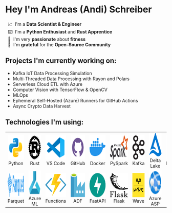 # Hey I'm Andreas (Andi) Schreiber
  
&nbsp; 📈 &nbsp;I'm a **Data Scientist & Engineer**  
&nbsp; ⌨️ &nbsp;I'm a **Python Enthusiast** and **Rust Apprentice**  
&nbsp; 💪 &nbsp;I'm very **passionate** about **fitness**  
&nbsp; 🙏 &nbsp;I'm **grateful** for the **Open-Source Community**

## Projects I'm currently working on:
* Kafka IoT Data Processing Simulation
* Multi-Threaded Data Processing with Rayon and Polars
* Serverless Cloud ETL with Azure
* Computer Vision with TensorFlow & OpenCV
* MLOps
* Ephemeral Self-Hosted (Azure) Runners for GitHub Actions
* Async Crypto Data Harvest

## Technologies I'm using:

<table cellspacing="5" cellpadding="5" width="100%">

  <tr> 
    <td align="center"><a><img src="images/svg/python.svg" height="75px" width="75px"/><br>Python</a></td>
    <td align="center"><a><img src="images/svg/rust.svg" height="75px" width="75px"/><br>Rust</a></td>
    <td align="center"><a><img src="images/svg/vs_code.svg" height="75px" width="75px"/><br>VS Code</a></td>
    <td align="center"><a><img src="images/svg/github_vio.svg" height="75px" width="75px"/><br>GitHub</a></td>
    <td align="center"><a><img src="images/svg/docker.svg" height="75px" width="75px"/><br>Docker</a></td>
    <td align="center"><a><img src="images/svg/spark.svg" height="75px" width="75px"/><br>PySpark</a></td>
    <td align="center"><a><img src="images/svg/kafka.svg" height="75px" width="75px"/><br>Kafka</a></td>
    <td align="center"><a><img src="images/svg/delta_lake.svg" height="75px" width="75px"/><br>Delta Lake</a></td>
    <td align="center"><a><img src="images/svg/apache_arrow.svg" height="75px" width="75px"/><br>PyArrow</a></td>
  </tr>

  <tr></tr>

  <tr>
    <td align="center"><a><img src="images/svg/apache_parquet.svg" height="75px" width="75px"/><br>Parquet</a></td>
    <td align="center"><a><img src="images/svg/azure_ml.svg" height="75px" width="75px" ><br>Azure ML</a></td>
    <td align="center"><a><img src="images/svg/azure_functions.svg" height="75px" width="75px"><br>Functions</a></td>
    <td align="center"><a><img src="images/svg/azure_data_factory.svg" height="75px" width="75px"/><br>ADF</a></td>
    <td align="center"><a><img src="images/svg/fastapi.svg" height="75px" width="75px"/><br>FastAPI</a></td>
    <td align="center"><a><img src="images/svg/flask.svg" height="75px" width="75px"/><br>Flask</a></td>
    <td align="center"><a><img src="images/png/wave.png" height="75px" width="75px"/><br>Wave</a></td>
    <td align="center"><a><img src="images/svg/azure_app_services.svg" height="75px" width="75px"/><br>Azure ASP</a></td>
  </tr>

</table>